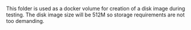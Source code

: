 This folder is used as a docker volume for creation of a disk image during testing. The disk image size will be 512M so storage requirements are not too demanding.